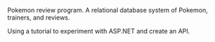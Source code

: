 Pokemon review program. A relational database system of Pokemon, trainers, and reviews. 

Using a tutorial to experiment with ASP.NET and create an API.
